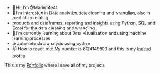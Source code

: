 - 👋 Hi, I’m @Mariomte41
- 👀 I’m interested in Data analytics,data cleaning and wrangling, also in prediction relating
- products and dataframes, reporting and insights using Python, SQL and Excel for the data cleaning and wrangling
- 🌱 I’m currently learning about Data visualization and using machine learning processes
- to automate data analysis using python
- 📫 How to reach me: My number is 8124149803 and this is my [Indeed profile](https://profile.indeed.com/?hl=es_MX&co=MX&from=gnav-notifcenter)  

This is my [Portfolio](https://github.com/Mariomte41/Portfolio.git) where i save all of my projects

<!---
Mariomte41/Mariomte41 is a ✨ special ✨ repository because its `README.md` (this file) appears on your GitHub profile.
You can click the Preview link to take a look at your changes.
--->
